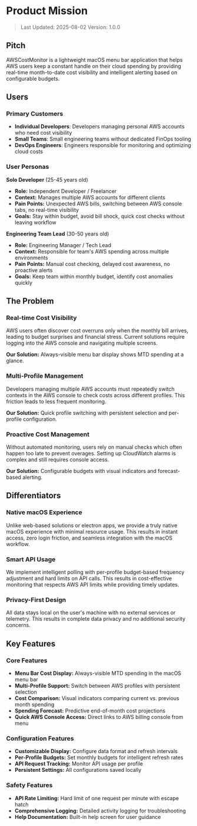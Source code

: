 # Product Mission

> Last Updated: 2025-08-02
> Version: 1.0.0

## Pitch

AWSCostMonitor is a lightweight macOS menu bar application that helps AWS users keep a constant handle on their cloud spending by providing real-time month-to-date cost visibility and intelligent alerting based on configurable budgets.

## Users

### Primary Customers

- **Individual Developers**: Developers managing personal AWS accounts who need cost visibility
- **Small Teams**: Small engineering teams without dedicated FinOps tooling
- **DevOps Engineers**: Engineers responsible for monitoring and optimizing cloud costs

### User Personas

**Solo Developer** (25-45 years old)
- **Role:** Independent Developer / Freelancer
- **Context:** Manages multiple AWS accounts for different clients
- **Pain Points:** Unexpected AWS bills, switching between AWS console tabs, no real-time visibility
- **Goals:** Stay within budget, avoid bill shock, quick cost checks without leaving workflow

**Engineering Team Lead** (30-50 years old)
- **Role:** Engineering Manager / Tech Lead
- **Context:** Responsible for team's AWS spending across multiple environments
- **Pain Points:** Manual cost checking, delayed cost awareness, no proactive alerts
- **Goals:** Keep team within monthly budget, identify cost anomalies quickly

## The Problem

### Real-time Cost Visibility

AWS users often discover cost overruns only when the monthly bill arrives, leading to budget surprises and financial stress. Current solutions require logging into the AWS console and navigating multiple screens.

**Our Solution:** Always-visible menu bar display shows MTD spending at a glance.

### Multi-Profile Management

Developers managing multiple AWS accounts must repeatedly switch contexts in the AWS console to check costs across different profiles. This friction leads to less frequent monitoring.

**Our Solution:** Quick profile switching with persistent selection and per-profile configuration.

### Proactive Cost Management

Without automated monitoring, users rely on manual checks which often happen too late to prevent overages. Setting up CloudWatch alarms is complex and still requires console access.

**Our Solution:** Configurable budgets with visual indicators and forecast-based alerting.

## Differentiators

### Native macOS Experience

Unlike web-based solutions or electron apps, we provide a truly native macOS experience with minimal resource usage. This results in instant access, zero login friction, and seamless integration with the macOS workflow.

### Smart API Usage

We implement intelligent polling with per-profile budget-based frequency adjustment and hard limits on API calls. This results in cost-effective monitoring that respects AWS API limits while providing timely updates.

### Privacy-First Design

All data stays local on the user's machine with no external services or telemetry. This results in complete data privacy and no additional security concerns.

## Key Features

### Core Features

- **Menu Bar Cost Display:** Always-visible MTD spending in the macOS menu bar
- **Multi-Profile Support:** Switch between AWS profiles with persistent selection
- **Cost Comparison:** Visual indicators comparing current vs. previous month spending
- **Spending Forecast:** Predictive end-of-month cost projections
- **Quick AWS Console Access:** Direct links to AWS billing console from menu

### Configuration Features

- **Customizable Display:** Configure data format and refresh intervals
- **Per-Profile Budgets:** Set monthly budgets for intelligent refresh rates
- **API Request Tracking:** Monitor API usage per profile
- **Persistent Settings:** All configurations saved locally

### Safety Features

- **API Rate Limiting:** Hard limit of one request per minute with escape hatch
- **Comprehensive Logging:** Detailed activity logging for troubleshooting
- **Help Documentation:** Built-in help screen for user guidance